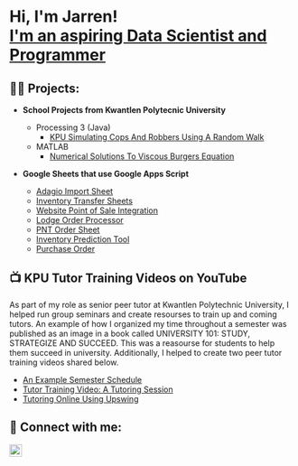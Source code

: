 <h1>Hi, I'm Jarren! <br/><a href="https://github.com/JarrenRalf">I'm an aspiring Data Scientist and Programmer</a>

<h2>👨‍💻 Projects:</h2>

 - <b>School Projects from Kwantlen Polytecnic University</b>
   - Processing 3 (Java)
     - [KPU Simulating Cops And Robbers Using A Random Walk](https://github.com/JarrenRalf/KPU-Simulating-Cops-And-Robbers-Using-A-Random-Walk)  
   - MATLAB
     - [Numerical Solutions To Viscous Burgers Equation](https://github.com/JarrenRalf/KPU-Numerical-Solutions-To-Viscous-Burgers-Equation)


- <b>Google Sheets that use Google Apps Script</b>
  - [Adagio Import Sheet](https://github.com/JarrenRalf/PNT-Adagio-Import)
  - [Inventory Transfer Sheets](https://github.com/JarrenRalf/PNT-Transfer-Sheets)
  - [Website Point of Sale Integration](https://github.com/JarrenRalf/PNT-Packing-Slip)
  - [Lodge Order Processor](https://github.com/JarrenRalf/PNT-Order-Processor)
  - [PNT Order Sheet](https://github.com/JarrenRalf/PNT-Order-Sheet)
  - [Inventory Prediction Tool](https://github.com/JarrenRalf/PNT-Inventory-Prediction-Tool)
  - [Purchase Order](https://github.com/JarrenRalf/PNT-Purchase-Order)
  

<h2>📺 KPU Tutor Training Videos on YouTube</h2>

As part of my role as senior peer tutor at Kwantlen Polytechnic University, I helped run group seminars and create resourses to train up and coming tutors. An example of how I organized my time throughout a semester was published as an image in a book called UNIVERSITY 101: STUDY, STRATEGIZE AND SUCCEED. This was a reasourse for students to help them succeed in university. Additionally, I helped to create two peer tutor training videos shared below.

- [An Example Semester Schedule](https://kpu.pressbooks.pub/studystrategizesucceed/chapter/see-your-semester-at-a-glance/)
- [Tutor Training Video: A Tutoring Session](https://www.youtube.com/watch?v=HTnydDOBdBg)
- [Tutoring Online Using Upswing](https://www.youtube.com/watch?v=GXP5ov96OKs)

<h2> 🤳 Connect with me:</h2>

[<img align="left" alt="JarrenRalf | LinkedIn" width="22px" src="https://cdn.jsdelivr.net/npm/simple-icons@v3/icons/linkedin.svg" />][linkedin]

[linkedin]: https://linkedin.com/in/jarrenralf31415926

<!--
Here are some ideas to get you started:

- 🔭 I’m currently working on ...
- 🌱 I’m currently learning ...
- 👯 I’m looking to collaborate on ...
- 🤔 I’m looking for help with ...
- 💬 Ask me about ...
- 📫 How to reach me: ...
- 😄 Pronouns: ...
- ⚡ Fun fact: ...
-->
